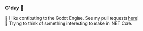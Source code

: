 ### G'day 👋

👷‍ I like contibuting to the Godot Engine. See my pull requests [here](https://github.com/godotengine/godot/pulls?q=is%3Apr+author%3AEricEzaM+)!  
🤔 Trying to think of something interesting to make in .NET Core.
